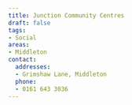 ```yaml
---
title: Junction Community Centres
draft: false
tags:
- Social
areas:
- Middleton
contact:
  addresses:
  - Grimshaw Lane, Middleton
  phone:
  - 0161 643 3036
---
```


